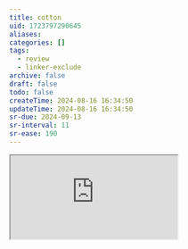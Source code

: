 ```yaml
---
title: cotton
uid: 1723797290645
aliases: 
categories: []
tags:
  - review
  - linker-exclude
archive: false
draft: false
todo: false
createTime: 2024-08-16 16:34:50
updateTime: 2024-08-16 16:34:50
sr-due: 2024-09-13
sr-interval: 11
sr-ease: 190
---
```


<iframe
  class="iframe_full"
  src="https://dict.youdao.com/result?word=cotton&lang=en"
>
</iframe>
